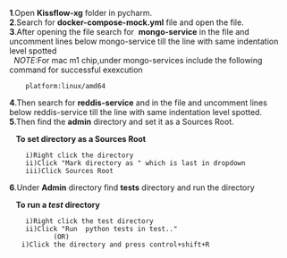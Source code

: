 **1**.Open **Kissflow-xg** folder  in pycharm.  
**2**.Search for **docker-compose-mock.yml** file and open the file.  
**3**.After opening the file search for &nbsp;**mongo-service** in the file and uncomment lines below mongo-service till the line with same indentation level spotted  
&nbsp;&nbsp;*NOTE*:For mac m1 chip,under mongo-services include the following command for successful exexcution 

        platform:linux/amd64
**4**.Then search for **reddis-service** and in the file and uncomment lines below reddis-service till the line with same indentation level spotted.  
**5**.Then find the **admin** directory and set it as a Sources Root.  

&nbsp;&nbsp;&nbsp;**To set directory as a Sources Root**

        i)Right click the directory
        ii)Click "Mark directory as " which is last in dropdown
        iii)Click Sources Root
**6**.Under **Admin** directory find **tests** directory and run the directory  

&nbsp;&nbsp;&nbsp;**To run a *test* directory**

        i)Right click the test directory
        ii)Click "Run  python tests in test.."
               (OR)
       i)Click the directory and press control+shift+R
